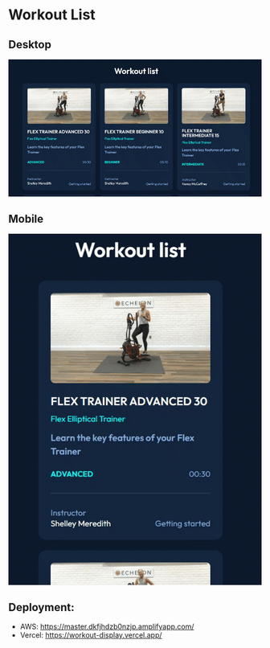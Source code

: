 # Workout List
## Desktop
![Workout-list in desktop](readme-assets/desktop-workout-list.gif)
## Mobile
![Workout-list in mobile](readme-assets/mobile-workout-list.gif)
## Deployment:
- AWS: https://master.dkfjhdzb0nzjp.amplifyapp.com/
- Vercel: https://workout-display.vercel.app/
